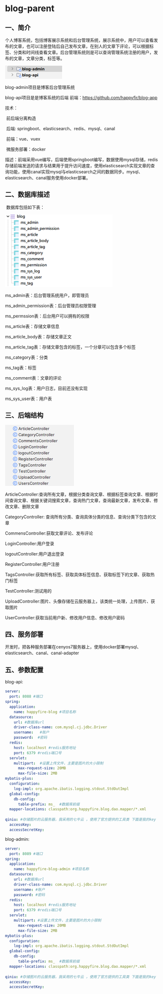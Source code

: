 # blog-parent
## 一、简介

个人博客系统，包括博客展示系统和后台管理系统，展示系统中，用户可以查看发布的文章，也可以注册登陆后自己发布文章，在别人的文章下评论，可以根据标签、分类和时间线查看文章。后台管理系统则是可以查询管理系统注册的用户，发布的文章，文章分类，标签等。

![image-20221017044345861](README.assets/image-20221017044345861.png)

blog-admin项目是博客后台管理系统

blog-api项目是是博客系统的后端
前端：https://github.com/happyfir/blog-app

技术：

​	前后端分离构造

​	后端: springboot、elasticsearch、redis、mysql、canal

​	前端：vue、vuex

​	微服务部署：docker

描述：前端采用vue编写，后端使用springboot编写，数据使用mysql存储，redis存储前端发送的请求与结果用于提升访问速度，使用elasticsearch实现文章的查询功能，使用canal实现mysql与elasticsearch之间的数据同步。mysql、elasticsearch、canal服务使用docker部署。

## 二、数据库描述

​	数据库包括如下表：

![image-20221016224141685](README.assets/image-20221016224141685.png)

ms_admin表：后台管理系统用户，即管理员

ms_admin_permission表：后台管理员权限管理

ms_permssion表：后台用户可以拥有的权限

ms_article表：存储文章信息

ms_article_body表：存储文章正文

ms_article_tag表：存储文章包含的标签，一个分章可以包含多个标签

ms_category表：分类

ms_tag表：标签

ms_comment表：文章的评论

ms_sys_log表：用户日志，目前还没有实现

ms_sys_user表：用户表

## 三、后端结构

![image-20221016230030878](README.assets/image-20221016230030878.png)

ArticleController:查询所有文章，根据分类查询文章、根据标签查询文章、根据时间查询文章、根据关键词搜索文章，查询热门文章，查询最新文章，发布文章、修改文章、删除文章

CategoryController: 查询所有分类、查询具体分类的信息、查询分类下包含的文章

CommensController:获取文章评论、发布评论

LoginController:用户登录

logoutController:用户退出登录

RegisterController:用户注册

TagsController:获取所有标签、获取具体标签信息、获取标签下的文章、获取热门标签

TestController:测试用的

UploadController:图片、头像存储在云服务器上，该类统一处理，上传图片、获取图片

UserController:获取当前用户新、修改用户信息、修改用户密码

## 四、服务部署

开发时，把各种服务部署在cenyos7服务器上，使用docker部署mysql、elasticsearch、canal、canal-adapter


## 五、参数配置

blog-api:

```yaml
server:
  port: 8088 #端口
spring:
  application:
    name: happyfire-blog #项目名称
  datasource:
    url: #数据库url
    driver-class-name: com.mysql.cj.jdbc.Driver
    username:   #账户
    password:  #密码
  redis:
    host: localhost #redis服务地址
    port: 6379 #redis端口号
  servlet:
    multipart:  #设置上传文件，主要是图片的大小限制
      max-request-size: 20MB
      max-file-size: 2MB
mybatis-plus:
  configuration:
    log-impl: org.apache.ibatis.logging.stdout.StdOutImpl
  global-config:
    db-config:
      table-prefix: ms_  #数据库前缀
  mapper-locations: classpath:org.happyfire.blog.dao.mapper/*.xml

qiniu: #存储图片的云服务器，我采用的七牛云 ，使用了官方提供的工具类 下面是我的key 这部分可以自己更改设置
  accessKey: 
  accessSecretKey: 
```

blog-admin:

```yaml
server:
  port: 8089 #端口
spring:
  application:
    name: happyfire-blog-admin #项目名称
  datasource:
    url: #数据库url
    driver-class-name: com.mysql.cj.jdbc.Driver
    username: #账户
    password: #密码
  redis:
    host: localhost #redis服务地址
    port: 6379 #redis端口号
  servlet:
    multipart: #设置上传文件，主要是图片的大小限制
      max-request-size: 20MB
      max-file-size: 2MB
mybatis-plus:
  configuration:
    log-impl: org.apache.ibatis.logging.stdout.StdOutImpl
  global-config:
    db-config:
      table-prefix: ms_  #数据库前缀
  mapper-locations: classpath:org.happyfire.blog.dao.mapper/*.xml

qiniu: #存储图片的云服务器，我采用的七牛云 ，使用了官方提供的工具类 下面是我的key 这部分可以自己更改设置
  accessKey: 
  accessSecretKey: 
```
